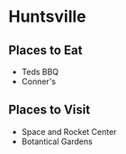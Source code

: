 # Huntsville

## Places to Eat
- Teds BBQ
- Conner's 

## Places to Visit
- Space and Rocket Center
- Botantical Gardens
